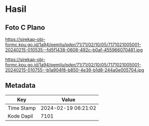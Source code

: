# Hasil

## Foto C Plano

https://sirekap-obj-formc.kpu.go.id/1a94/pemilu/pdpr/71/71/02/10/05/7171021005001-20240215-010535--fd5f1438-0608-492c-b0af-455966070481.jpg

https://sirekap-obj-formc.kpu.go.id/1a94/pemilu/pdpr/71/71/02/10/05/7171021005001-20240215-010755--b1a904f8-b850-4e39-b1d8-244a0e005704.jpg


## Metadata

| Key        | Value               |
| ---------- | ------------------- |
| Time Stamp | 2024-02-19 06:21:02 |
| Kode Dapil | 7101                |



